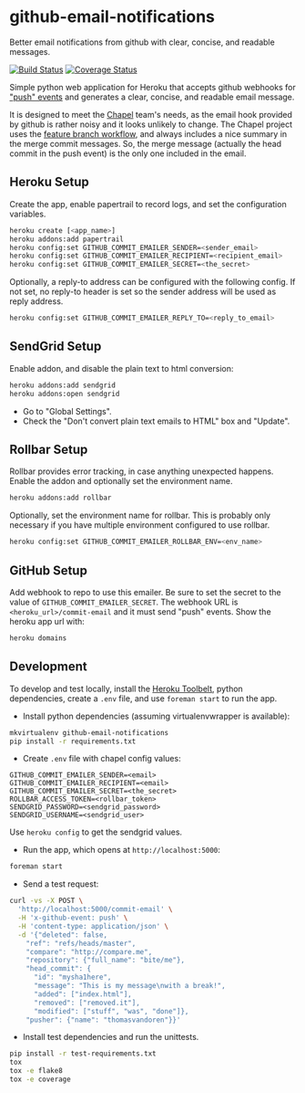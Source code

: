 github-email-notifications
==========================

Better email notifications from github with clear, concise, and readable
messages.

[![Build Status](https://travis-ci.org/chapel-lang/github-email-notifications.svg?branch=master)](https://travis-ci.org/chapel-lang/github-email-notifications) [![Coverage Status](https://coveralls.io/repos/chapel-lang/github-email-notifications/badge.svg?branch=master)](https://coveralls.io/r/chapel-lang/github-email-notifications?branch=master)

Simple python web application for Heroku that accepts github webhooks for
["push" events][push_events] and generates a clear, concise, and readable email
message.

It is designed to meet the [Chapel][chapel] team's needs, as the email hook
provided by github is rather noisy and it looks unlikely to change. The Chapel
project uses the [feature branch workflow][fb_workflow], and always includes a
nice summary in the merge commit messages. So, the merge message (actually the
head commit in the push event) is the only one included in the email.

[chapel]: http://chapel-lang.org/
[fb_workflow]: https://www.atlassian.com/git/tutorials/comparing-workflows/feature-branch-workflow/
[push_events]: https://developer.github.com/v3/activity/events/types/#pushevent

Heroku Setup
------------

Create the app, enable papertrail to record logs, and set the configuration
variables.

```bash
heroku create [<app_name>]
heroku addons:add papertrail
heroku config:set GITHUB_COMMIT_EMAILER_SENDER=<sender_email>
heroku config:set GITHUB_COMMIT_EMAILER_RECIPIENT=<recipient_email>
heroku config:set GITHUB_COMMIT_EMAILER_SECRET=<the_secret>
```

Optionally, a reply-to address can be configured with the following config. If
not set, no reply-to header is set so the sender address will be used as reply
address.

```bash
heroku config:set GITHUB_COMMIT_EMAILER_REPLY_TO=<reply_to_email>
```

SendGrid Setup
--------------

Enable addon, and disable the plain text to html conversion:

```bash
heroku addons:add sendgrid
heroku addons:open sendgrid
```

* Go to "Global Settings".
* Check the "Don't convert plain text emails to HTML" box and "Update".

Rollbar Setup
-------------

Rollbar provides error tracking, in case anything unexpected happens. Enable
the addon and optionally set the environment name.

```bash
heroku addons:add rollbar
```

Optionally, set the environment name for rollbar. This is probably only
necessary if you have multiple environment configured to use rollbar.

```bash
heroku config:set GITHUB_COMMIT_EMAILER_ROLLBAR_ENV=<env_name>
```

GitHub Setup
------------

Add webhook to repo to use this emailer. Be sure to set the secret to the value
of `GITHUB_COMMIT_EMAILER_SECRET`. The webhook URL is
`<heroku_url>/commit-email` and it must send "push" events. Show the heroku app
url with:

```bash
heroku domains
```

Development
-----------

To develop and test locally, install the [Heroku Toolbelt][0], python
dependencies, create a `.env` file, and use `foreman start` to run the app.

* Install python dependencies (assuming virtualenvwrapper is available):

```bash
mkvirtualenv github-email-notifications
pip install -r requirements.txt
```

* Create `.env` file with chapel config values:

```
GITHUB_COMMIT_EMAILER_SENDER=<email>
GITHUB_COMMIT_EMAILER_RECIPIENT=<email>
GITHUB_COMMIT_EMAILER_SECRET=<the_secret>
ROLLBAR_ACCESS_TOKEN=<rollbar_token>
SENDGRID_PASSWORD=<sendgrid_password>
SENDGRID_USERNAME=<sendgrid_user>
```

Use `heroku config` to get the sendgrid values.

* Run the app, which opens at `http://localhost:5000`:

```bash
foreman start
```

* Send a test request:

```bash
curl -vs -X POST \
  'http://localhost:5000/commit-email' \
  -H 'x-github-event: push' \
  -H 'content-type: application/json' \
  -d '{"deleted": false,
    "ref": "refs/heads/master",
    "compare": "http://compare.me",
    "repository": {"full_name": "bite/me"},
    "head_commit": {
      "id": "mysha1here",
      "message": "This is my message\nwith a break!",
      "added": ["index.html"],
      "removed": ["removed.it"],
      "modified": ["stuff", "was", "done"]},
    "pusher": {"name": "thomasvandoren"}}'
```

* Install test dependencies and run the unittests.

```bash
pip install -r test-requirements.txt
tox
tox -e flake8
tox -e coverage
```

[0]: https://toolbelt.heroku.com/
